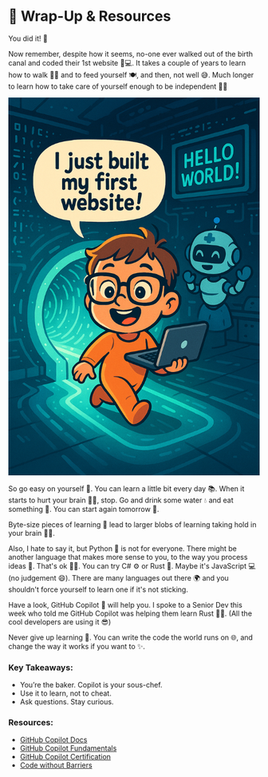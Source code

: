 # 🎉 Wrap-Up & Resources

You did it! 💞

Now remember, despite how it seems, no-one ever walked out of the birth canal and coded their 1st website 👶💻. It takes a couple of years to learn how to walk 🚶‍♀️ and to feed yourself 🍽️, and then, not well 😅. Much longer to learn how to take care of yourself enough to be independent 🧠💪

![Baby walked out the birth canal and coded his 1st app](assets/walkedout.png)

So go easy on yourself 💖. You can learn a little bit every day 📚. When it starts to hurt your brain 🧠💥, stop. Go and drink some water 💧 and eat something 🍎. You can start again tomorrow 🌅.  

Byte-size pieces of learning 🧩 lead to larger blobs of learning taking hold in your brain 🧠✨.  

Also, I hate to say it, but Python 🐍 is not for everyone. There might be another language that makes more sense to you, to the way you process ideas 🤔. That's ok 💁‍♀️. You can try C# ⚙️ or Rust 🦀. Maybe it's JavaScript 💻 (no judgement 😄). There are many languages out there 🌍 and you shouldn't force yourself to learn one if it's not sticking.  

Have a look, GitHub Copilot 🤖 will help you. I spoke to a Senior Dev this week who told me GitHub Copilot was helping them learn Rust 🧠🦀. (All the cool developers are using it 😎)  

Never give up learning 🚀. You can write the code the world runs on 🌐, and change the way it works if you want to ✨.

### Key Takeaways:
- You’re the baker. Copilot is your sous-chef.
- Use it to learn, not to cheat.
- Ask questions. Stay curious.

### Resources:
- [GitHub Copilot Docs](https://docs.github.com/en/copilot)
- [GitHub Copilot Fundamentals](https://learn.microsoft.com/en-us/training/paths/copilot/)
- [GitHub Copilot Certification](https://learn.microsoft.com/en-us/credentials/certifications/github-copilot/?practice-assessment-type=certification)
- [Code without Barriers](https://shecodes.com.au/)


